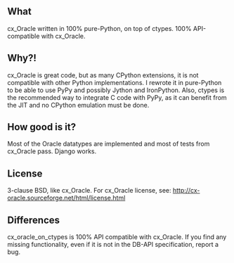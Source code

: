 What
----

cx_Oracle written in 100% pure-Python, on top of ctypes. 100% API-compatible with cx_Oracle.

Why?!
-----

cx_Oracle is great code, but as many CPython extensions, it is not compatible with other Python implementations. I rewrote it in pure-Python to be able to use PyPy and possibly Jython and IronPython. Also, ctypes is the recommended way to integrate C code with PyPy, as it can benefit from the JIT and no CPython emulation must be done.

How good is it?
---------------

Most of the Oracle datatypes are implemented and most of tests from cx_Oracle pass. Django works.

License
-------

3-clause BSD, like cx_Oracle.
For cx_Oracle license, see: http://cx-oracle.sourceforge.net/html/license.html

Differences
-----------

cx_oracle_on_ctypes is 100% API compatible with cx_Oracle. If you find any missing functionality, even if it is not in the DB-API specification, report a bug.
